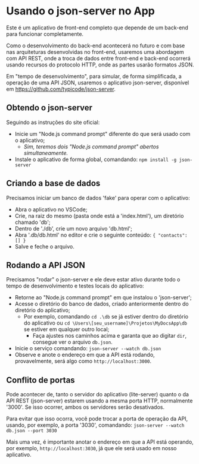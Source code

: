 
# Usando o json-server no App
Este é um aplicativo de front-end completo que depende de um back-end para funcionar completamente.

Como o desenvolvimento do back-end acontecerá no futuro e com base nas arquiteturas desenvolvidas no front-end, usaremos uma abordagem com API REST, onde a troca de dados entre front-end e back-end ocorrerá usando recursos do protocolo HTTP, onde as partes usarão formatos JSON.

Em "tempo de desenvolvimento", para simular, de forma simplificada, a operação de uma API JSON, usaremos o aplicativo json-server, disponível em https://github.com/typicode/json-server.

## Obtendo o json-server
Seguindo as instruções do site oficial:

- Inicie um "Node.js command prompt" diferente do que será usado com o aplicativo; 
  - *Sim, teremos dois "Node.js command prompt" abertos simultaneamente.*
- Instale o aplicativo de forma global, comandando:
`npm install -g json-server`

## Criando a base de dados
Precisamos iniciar um banco de dados 'fake' para operar com o aplicativo:

- Abra o aplicativo no VSCode;
- Crie, na raiz do mesmo (pasta onde está a 'index.html'), um diretório chamado 'db';
- Dentro de './db', crie um novo arquivo 'db.html';
- Abra '.db/db.html' no editor e crie o seguinte conteúdo:
``{ "contacts": [] }``
- Salve e feche o arquivo.

## Rodando a API JSON
Precisamos "rodar" o json-server e ele deve estar ativo durante todo o tempo de desenvolvimento e testes locais do aplicativo:

- Retorne ao "Node.js command prompt" em que instalou o 'json-server';
- Acesse o diretório do banco de dados, criado anteriormente dentro do diretório do aplicativo;
  - Por exemplo, comandando ``cd .\db`` se já estiver dentro do diretório do aplicativo ou ``cd \Users\[seu_username]\Projetos\MyDocsApp\db`` se estiver em qualquer outro local;
    - Faça ajustes nos caminhos acima e garanta que ao digitar ``dir``, consegue ver o arquivo ``db.json``.
 - Inicie o serviço comandando:
 ``json-server --watch db.json``
 - Observe e anote o endereço em que a API está rodando, provavelmente, será algo como ``http://localhost:3000``.

## Conflito de portas
Pode acontecer de, tanto o servidor do aplicativo (lite-server) quanto o da API REST (json-server) estarem usando a mesma porta HTTP, normalmente '3000'. Se isso ocorrer, ambos os servidores serão desativados.

Para evitar que isso ocorra, você pode trocar a porta de operação da API, usando, por exemplo, a porta '3030', comandando:
``json-server --watch db.json --port 3030``

Mais uma vez, é importante anotar o endereço em que a API está operando, por exemplo, ``http://localhost:3030``, já que ele será usado em nosso aplicativo.